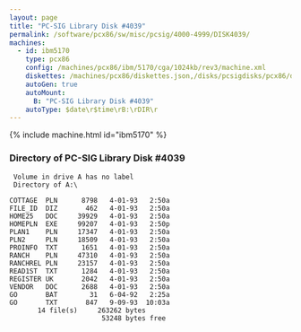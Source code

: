 ```yaml
---
layout: page
title: "PC-SIG Library Disk #4039"
permalink: /software/pcx86/sw/misc/pcsig/4000-4999/DISK4039/
machines:
  - id: ibm5170
    type: pcx86
    config: /machines/pcx86/ibm/5170/cga/1024kb/rev3/machine.xml
    diskettes: /machines/pcx86/diskettes.json,/disks/pcsigdisks/pcx86/diskettes.json
    autoGen: true
    autoMount:
      B: "PC-SIG Library Disk #4039"
    autoType: $date\r$time\rB:\rDIR\r
---
```


{% include machine.html id="ibm5170" %}

### Directory of PC-SIG Library Disk #4039

     Volume in drive A has no label
     Directory of A:\

    COTTAGE  PLN      8798   4-01-93   2:50a
    FILE_ID  DIZ       462   4-01-93   2:50a
    HOME25   DOC     39929   4-01-93   2:50a
    HOMEPLN  EXE     99207   4-01-93   2:50p
    PLAN1    PLN     17347   4-01-93   2:50a
    PLN2     PLN     18509   4-01-93   2:50a
    PROINFO  TXT      1651   4-01-93   2:50a
    RANCH    PLN     47310   4-01-93   2:50a
    RANCHREL PLN     23157   4-01-93   2:50a
    READ1ST  TXT      1284   4-01-93   2:50a
    REGISTER UK       2042   4-01-93   2:50a
    VENDOR   DOC      2688   4-01-93   2:50a
    GO       BAT        31   6-04-92   2:25a
    GO       TXT       847   9-09-93  10:03a
           14 file(s)     263262 bytes
                           53248 bytes free
